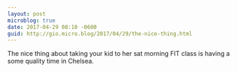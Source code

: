 ```yaml
---
layout: post
microblog: true
date: 2017-04-29 08:10 -0600
guid: http://gio.micro.blog/2017/04/29/the-nice-thing.html
---
```

The nice thing about taking your kid to her sat morning FIT class is having a some quality time in Chelsea.
